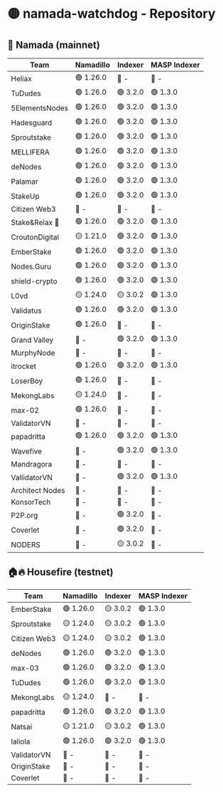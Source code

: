# 🟡 namada-watchdog - Repository

## 🚀 Namada (mainnet)

| Team | Namadillo | Indexer | MASP Indexer |
|-|-|-|-|
| Heliax | 🟢 1.26.0 | 🔴 - | 🔴 - |
| TuDudes | 🟢 1.26.0 | 🟢 3.2.0 | 🟢 1.3.0 |
| 5ElementsNodes | 🟢 1.26.0 | 🟢 3.2.0 | 🟢 1.3.0 |
| Hadesguard | 🟢 1.26.0 | 🟢 3.2.0 | 🟢 1.3.0 |
| Sproutstake | 🟢 1.26.0 | 🟢 3.2.0 | 🟢 1.3.0 |
| MELLIFERA | 🟢 1.26.0 | 🟢 3.2.0 | 🟢 1.3.0 |
| deNodes | 🟢 1.26.0 | 🟢 3.2.0 | 🟢 1.3.0 |
| Palamar | 🟢 1.26.0 | 🟢 3.2.0 | 🟢 1.3.0 |
| StakeUp | 🟢 1.26.0 | 🟢 3.2.0 | 🟢 1.3.0 |
| Citizen Web3 | 🔴 - | 🔴 - | 🔴 - |
| Stake&Relax 🦥 | 🟢 1.26.0 | 🟢 3.2.0 | 🟢 1.3.0 |
| CroutonDigital | 🟡 1.21.0 | 🟢 3.2.0 | 🟢 1.3.0 |
| EmberStake | 🟢 1.26.0 | 🟢 3.2.0 | 🟢 1.3.0 |
| Nodes.Guru | 🟢 1.26.0 | 🟢 3.2.0 | 🟢 1.3.0 |
| shield-crypto | 🟢 1.26.0 | 🟢 3.2.0 | 🟢 1.3.0 |
| L0vd | 🟡 1.24.0 | 🟡 3.0.2 | 🟢 1.3.0 |
| Validatus | 🟢 1.26.0 | 🟢 3.2.0 | 🟢 1.3.0 |
| OriginStake | 🟢 1.26.0 | 🔴 - | 🔴 - |
| Grand Valley | 🔴 - | 🟢 3.2.0 | 🟢 1.3.0 |
| MurphyNode | 🔴 - | 🔴 - | 🔴 - |
| itrocket | 🟢 1.26.0 | 🟢 3.2.0 | 🟢 1.3.0 |
| LoserBoy | 🟢 1.26.0 | 🔴 - | 🔴 - |
| MekongLabs | 🟡 1.24.0 | 🔴 - | 🔴 - |
| max-02 | 🟢 1.26.0 | 🔴 - | 🔴 - |
| ValidatorVN | 🔴 - | 🔴 - | 🔴 - |
| papadritta | 🟢 1.26.0 | 🟢 3.2.0 | 🟢 1.3.0 |
| Wavefive | 🔴 - | 🟢 3.2.0 | 🟢 1.3.0 |
| Mandragora | 🔴 - | 🔴 - | 🔴 - |
| VallidatorVN | 🔴 - | 🟢 3.2.0 | 🟢 1.3.0 |
| Architect Nodes | 🔴 - | 🔴 - | 🔴 - |
| KonsorTech | 🔴 - | 🔴 - | 🔴 - |
| P2P.org | 🔴 - | 🟢 3.2.0 | 🔴 - |
| Coverlet | 🔴 - | 🟢 3.2.0 | 🔴 - |
| NODERS | 🔴 - | 🟡 3.0.2 | 🔴 - |

## 🏠🔥 Housefire (testnet)

| Team | Namadillo | Indexer | MASP Indexer |
|-|-|-|-|
| EmberStake | 🟢 1.26.0 | 🟡 3.0.2 | 🟢 1.3.0 |
| Sproutstake | 🟡 1.24.0 | 🟡 3.0.2 | 🟢 1.3.0 |
| Citizen Web3 | 🟡 1.24.0 | 🟡 3.0.2 | 🟢 1.3.0 |
| deNodes | 🟢 1.26.0 | 🟢 3.2.0 | 🟢 1.3.0 |
| max-03 | 🟢 1.26.0 | 🟢 3.2.0 | 🟢 1.3.0 |
| TuDudes | 🟢 1.26.0 | 🟢 3.2.0 | 🟢 1.3.0 |
| MekongLabs | 🟡 1.24.0 | 🔴 - | 🔴 - |
| papadritta | 🟢 1.26.0 | 🟢 3.2.0 | 🟢 1.3.0 |
| Natsai | 🟡 1.21.0 | 🟡 3.0.2 | 🟢 1.3.0 |
| laliola | 🟢 1.26.0 | 🟢 3.2.0 | 🟢 1.3.0 |
| ValidatorVN | 🔴 - | 🔴 - | 🔴 - |
| OriginStake | 🔴 - | 🔴 - | 🔴 - |
| Coverlet | 🔴 - | 🔴 - | 🔴 - |

